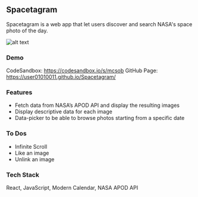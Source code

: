 ## Spacetagram

Spacetagram is a web app that let users discover and search NASA's space photo of the day.

![alt text](relative/path/to/spacetagram.jpg?raw=true)

### Demo

CodeSandbox: https://codesandbox.io/s/mcsob
GitHub Page: https://user01010011.github.io/Spacetagram/

### Features

- Fetch data from NASA’s APOD API and display the resulting images
- Display descriptive data for each image
- Data-picker to be able to browse photos starting from a specific date

### To Dos

- Infinite Scroll
- Like an image
- Unlink an image

### Tech Stack

React, JavaScript, Modern Calendar, NASA APOD API
